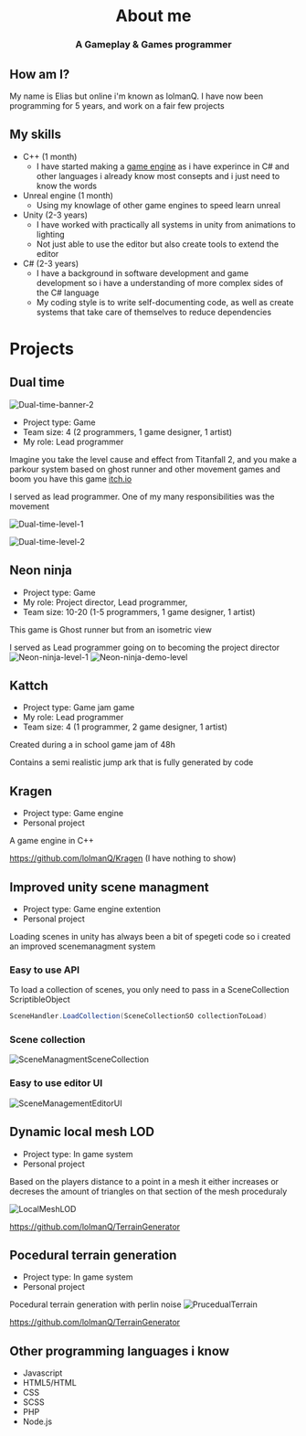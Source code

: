 <h1 align="center">About me</h1>
<h3 align="center">A Gameplay & Games programmer</h3>

## How am I?
My name is Elias but online i'm known as lolmanQ. I have now been programming for 5 years, and work on a fair few projects

## My skills
<!--
<ul>
	<li><a href="https://www.unrealengine.com/" target="_blank"><img src="https://raw.githubusercontent.com/devicons/devicon/master/icons/unity/unity-original.svg" alt="Unity" width="20" height="20"/> </a>Unity (2-3 years) 
	<ul>
		<li>I have worked with practically all systems in unity from animations 	to lighting</li>
		<li>Not just able to use the editor but also create tools to extend the editor</li>
	</ul>
</li>
<li>
C# (2-3 years)
<ul>
<li>I have a background in software development and game development so i have a understanding of more complex sides of the C# language</li>
<li>My coding style is to write self-documenting code, as well as create systems that take care of themselves to reduce dependencies</li>
</ul>
</li>

</ul>
-->

 - C++ (1 month)
   - I have started making a [game engine](https://github.com/lolmanQ/Kragen) as i have experince in C# and other languages i already know most consepts and i just need to know the words
 - Unreal engine (1 month) 
   - Using my knowlage of other game engines to speed learn unreal
 - Unity (2-3 years) 
   - I have worked with practically all systems in unity from animations to lighting
   - Not just able to use the editor but also create tools to extend the editor
 - C# (2-3 years)
   - I have a background in software development and game development so i have a understanding of more complex sides of the C# language
   - My coding style is to write self-documenting code, as well as create systems that take care of themselves to reduce dependencies

# Projects

## Dual time
![Dual-time-banner-2](https://user-images.githubusercontent.com/32110106/135502047-dc8e850a-8f79-410b-9b0a-9087618017a1.png)
- Project type: Game
- Team size: 4 (2 programmers, 1 game designer, 1 artist)
- My role: Lead programmer

Imagine you take the level cause and effect from Titanfall 2, and you make a parkour system based on ghost runner and other movement games and boom you have this game
[itch.io](https://lolmanq.itch.io/dual-time)

I served as lead programmer. One of my many responsibilities was the movement

![Dual-time-level-1](https://user-images.githubusercontent.com/32110106/135497293-2a837dc6-bbdd-4809-83f3-adac53df0116.gif)

![Dual-time-level-2](https://user-images.githubusercontent.com/32110106/135497035-99d6dd43-9439-4f0c-ab61-cc52d508d612.gif)

## Neon ninja
- Project type: Game
- My role: Project director, Lead programmer,
- Team size: 10-20 (1-5 programmers, 1 game designer, 1 artist)

This game is Ghost runner but from an isometric view

I served as Lead programmer going on to becoming the project director
![Neon-ninja-level-1](https://user-images.githubusercontent.com/32110106/135501863-b26dee69-ed6d-4891-9030-29f92903e3be.png)
![Neon-ninja-demo-level](https://user-images.githubusercontent.com/32110106/135501553-4b5989e0-b6f2-4270-bcc3-f09d15011177.gif)

## Kattch
- Project type: Game jam game
- My role: Lead programmer
- Team size: 4 (1 programmer, 2 game designer, 1 artist)

Created during a in school game jam of 48h

Contains a semi realistic jump ark that is fully generated by code

## Kragen
- Project type: Game engine
- Personal project

A game engine in C++

https://github.com/lolmanQ/Kragen
(I have nothing to show)

## Improved unity scene managment
- Project type: Game engine extention
- Personal project

Loading scenes in unity has always been a bit of spegeti code so i created an improved scenemanagment system

### Easy to use API
To load a collection of scenes, you only need to pass in a SceneCollection ScriptibleObject
```cs
SceneHandler.LoadCollection(SceneCollectionSO collectionToLoad)
```
### Scene collection
![SceneManagmentSceneCollection](https://user-images.githubusercontent.com/32110106/141475171-fc376af7-7c02-4874-9ef7-00c7cf8aa27b.png)

### Easy to use editor UI
![SceneManagementEditorUI](https://user-images.githubusercontent.com/32110106/141475602-ddd4cb7b-2b1b-48dc-b9b9-650406f4f4dd.png)


## Dynamic local mesh LOD
- Project type: In game system
- Personal project

Based on the players distance to a point in a mesh it either increases or decreses the amount of triangles on that section of the mesh proceduraly

![LocalMeshLOD](https://user-images.githubusercontent.com/32110106/141476226-214d8ce1-db6f-48e1-96ab-15d02f33f5eb.png)


https://github.com/lolmanQ/TerrainGenerator

## Pocedural terrain generation
- Project type: In game system
- Personal project

Pocedural terrain generation with perlin noise
![PrucedualTerrain](https://user-images.githubusercontent.com/32110106/141476253-94c65152-415a-449e-a481-b265b07da759.png)


https://github.com/lolmanQ/TerrainGenerator

## Other programming languages i know
 - Javascript
 - HTML5/HTML
 - CSS
 - SCSS
 - PHP
 - Node.js
<!--
**lolmanQ/lolmanQ** is a ✨ _special_ ✨ repository because its `README.md` (this file) appears on your GitHub profile.

Here are some ideas to get you started:

- 🔭 I’m currently working on ...
- 🌱 I’m currently learning ...
- 👯 I’m looking to collaborate on ...
- 🤔 I’m looking for help with ...
- 💬 Ask me about ...
- 📫 How to reach me: ...
- 😄 Pronouns: ...
- ⚡ Fun fact: ...
-->
